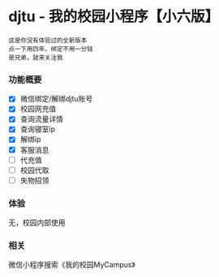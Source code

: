 # djtu - 我的校园小程序【小六版】

    这是你没有体验过的全新版本
    点一下用四年，绑定不用一分钱
    是兄弟，就来关注我

### 功能概要

- [x] 微信绑定/解绑djtu账号
- [x] 校园网充值
- [x] 查询流量详情
- [x] 查询寝室ip
- [x] 解绑ip
- [x] 客服消息
- [ ] 代充值
- [ ] 校园代取
- [ ] 失物招领

### 体验

无，校园内部使用

### 相关

微信小程序搜索《我的校园MyCampus》
